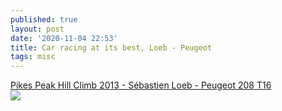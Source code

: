 ```yaml
---
published: true
layout: post
date: '2020-11-04 22:53'
title: Car racing at its best, Loeb - Peugeot
tags: misc
---
```

[Pikes Peak Hill Climb 2013 - Sébastien Loeb - Peugeot 208 T16](https://www.youtube.com/watch?v=0RmTEXfXjQQ)  
<img src="https://upload.wikimedia.org/wikipedia/sl/2/28/Peugeot_logo.svg" style="max-width: 640px;">
